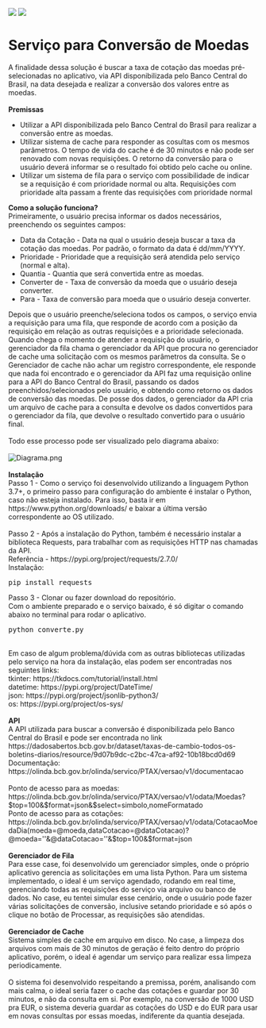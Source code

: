 <a href="https://www.linkedin.com/in/fabiocamposgp/" target="blank"><img src="https://img.shields.io/badge/Author-Fabio%20Campos-green" /></a> <img src="https://img.shields.io/badge/python-3.7%2B-blue" />

<h1>Serviço para Conversão de Moedas</h1>
A finalidade dessa solução é buscar a taxa de cotação das moedas pré-selecionadas no aplicativo, via API disponibilizada pelo Banco Central do Brasil, na data desejada e realizar a conversão dos valores entre as moedas.
<br><br>
<b>Premissas</b>
<ul>
    <li>Utilizar a API disponibilizada pelo Banco Central do Brasil para realizar a conversão entre as moedas.</li>
    <li>Utilizar sistema de cache para responder as cosultas com os mesmos parâmetros. O tempo de vida do cache é de 30 minutos e não pode ser renovado com novas requisições. O retorno da conversão para o usuário deverá informar se o resultado foi obtido pelo cache ou online.</li>
    <li>Utilizar um sistema de fila para o serviço com possibilidade de indicar se a requisição é com prioridade normal ou alta. Requisições com prioridade alta passam a frente das requisições com prioridade normal</li>
</ul>

<b>Como a solução funciona?</b><br>
Primeiramente, o usuário precisa informar os dados necessários, preenchendo os seguintes campos:
<ul>
  <li>Data da Cotação - Data na qual o usuário deseja buscar a taxa da cotação das moedas. Por padrão, o formato da data é dd/mm/YYYY.</li>
  <li>Prioridade - Prioridade que a requisição será atendida pelo serviço (normal e alta).</li>
  <li>Quantia - Quantia que será convertida entre as moedas.</li>
  <li>Converter de - Taxa de conversão da moeda que o usuário deseja converter.</li>
  <li>Para - Taxa de conversão para moeda que o usuário deseja converter.</li>
</ul>
Depois que o usuário preenche/seleciona todos os campos, o serviço envia a requisição para uma fila, que responde de acordo com a posição da requisição em relação as outras requisições e a prioridade selecionada. Quando chega o momento de atender a requisição do usuário, o gerenciador da fila chama o gerenciador da API que procura no gerenciador de cache uma solicitação com os mesmos parâmetros da consulta. Se o Gerenciador de cache não achar um registro correspondente, ele responde que nada foi encontrado e o gerenciador da API faz uma requisição online para a API do Banco Central do Brasil, passando os dados preenchidos/selecionados pelo usuário, e obtendo como retorno os dados de conversão das moedas. De posse dos dados, o gerenciador da API cria um arquivo de cache para a consulta e devolve os dados convertidos para o gerenciador da fila, que devolve o resultado convertido para o usuário final.
<br><br>
Todo esse processo pode ser visualizado pelo diagrama abaixo:
<br><br>
<img src="https://github.com/fcampos300/Conversao-Moedas/blob/master/Diagrama.png?raw=true" alt="Diagrama.png">
<br><br>
<b>Instalação</b><br>
Passo 1 - Como o serviço foi desenvolvido utilizando a linguagem Python 3.7+, o primeiro passo para configuração do ambiente é instalar o Python, caso não esteja instalado. Para isso, basta ir em https://www.python.org/downloads/ e baixar a última versão correspondente ao OS utilizado.
<br><br>
Passo 2 - Após a instalação do Python, também é necessário instalar a biblioteca Requests, para trabalhar com as requisições HTTP nas chamadas da API.<br>
Referência - https://pypi.org/project/requests/2.7.0/<br>
Instalação:<br>
<pre>pip install requests</pre>
Passo 3 - Clonar ou fazer download do repositório.<br>
Com o ambiente preparado e o serviço baixado, é só digitar o comando abaixo no terminal para rodar o aplicativo.
<pre>python converte.py</pre>
<br>
Em caso de algum problema/dúvida com as outras bibliotecas utilizadas pelo serviço na hora da instalação, elas podem ser encontradas nos seguintes links:<br>
tkinter: https://tkdocs.com/tutorial/install.html<br>
datetime: https://pypi.org/project/DateTime/<br>
json: https://pypi.org/project/jsonlib-python3/<br>
os: https://pypi.org/project/os-sys/<br>
<br>
<b>API</b><br>
A API utilizada para buscar a conversão é disponibilizada pelo Banco Central do Brasil e pode ser encontrada no link 
https://dadosabertos.bcb.gov.br/dataset/taxas-de-cambio-todos-os-boletins-diarios/resource/9d07b9dc-c2bc-47ca-af92-10b18bcd0d69<br>
Documentação: https://olinda.bcb.gov.br/olinda/servico/PTAX/versao/v1/documentacao
<br><br>
Ponto de acesso para as moedas:<br>
https://olinda.bcb.gov.br/olinda/servico/PTAX/versao/v1/odata/Moedas?$top=100&$format=json&$select=simbolo,nomeFormatado<br>
Ponto de acesso para as cotações:<br>
https://olinda.bcb.gov.br/olinda/servico/PTAX/versao/v1/odata/CotacaoMoedaDia(moeda=@moeda,dataCotacao=@dataCotacao)?@moeda=''&@dataCotacao=''&$top=100&$format=json
<br><br>
<b>Gerenciador de Fila</b><br>
Para esse case, foi desenvolvido um gerenciador simples, onde o próprio aplicativo gerencia as solicitações em uma lista Python. Para um sistema implementado, o ideal é um serviço agendado, rodando em real time, gerenciando todas as requisições do serviço via arquivo ou banco de dados. No case, eu tentei simular esse cenário, onde o usuário pode fazer várias solicitações de conversão, inclusive setando prioridade e só após o clique no botão de Processar, as requisições são atendidas.
<br><br>
<b>Gerenciador de Cache</b><br>
Sistema simples de cache em arquivo em disco. No case, a limpeza dos arquivos com mais de 30 minutos de geração é feito dentro do próprio aplicativo, porém, o ideal é agendar um serviço para realizar essa limpeza periodicamente. 
<br><br>
O sistema foi desenvolvido respeitando a premissa, porém, analisando com mais calma, o ideal seria fazer o cache das cotações e guardar por 30 minutos, e não da consulta em si. Por exemplo, na conversão de 1000 USD pra EUR, o sistema deveria guardar as cotações do USD e do EUR para usar em novas consultas por essas moedas, indiferente da quantia desejada.
